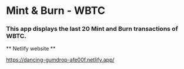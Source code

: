 # Mint & Burn - WBTC

### This app displays the last 20 Mint and Burn transactions of WBTC.

** Netlify website ** 

https://dancing-gumdrop-afe00f.netlify.app/
